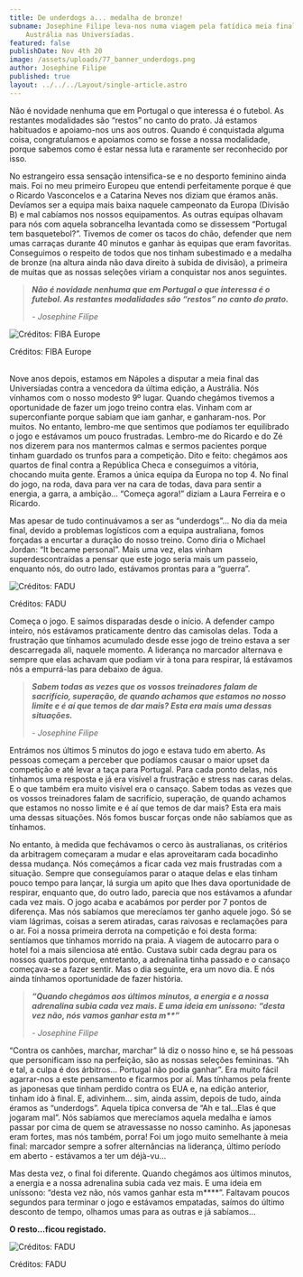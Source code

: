 ```yaml
---
title: De underdogs a... medalha de bronze!
subname: Josephine Filipe leva-nos numa viagem pela fatídica meia final contra a
    Austrália nas Universíadas.
featured: false
publishDate: Nov 4th 20
image: /assets/uploads/77_banner_underdogs.png
author: Josephine Filipe
published: true
layout: ../../../Layout/single-article.astro
---
```


Não é novidade nenhuma que em Portugal o que interessa é o futebol. As restantes modalidades são “restos” no canto do prato. Já estamos habituados e apoiamo-nos uns aos outros. Quando é conquistada alguma coisa, congratulamos e apoiamos como se fosse a nossa modalidade, porque sabemos como é estar nessa luta e raramente ser reconhecido por isso.

No estrangeiro essa sensação intensifica-se e no desporto feminino ainda mais. Foi no meu primeiro Europeu que entendi perfeitamente porque é que o Ricardo Vasconcelos e a Catarina Neves nos diziam que éramos anãs. Devíamos ser a equipa mais baixa naquele campeonato da Europa (Divisão B) e mal cabíamos nos nossos equipamentos. As outras equipas olhavam para nós com aquela sobrancelha levantada como se dissessem “Portugal tem basquetebol?”. Tivemos de comer os tacos do chão, defender que nem umas carraças durante 40 minutos e ganhar às equipas que eram favoritas. Conseguimos o respeito de todos que nos tinham subestimado e a medalha de bronze (na altura ainda não dava direito à subida de divisão), a primeira de muitas que as nossas seleções viriam a conquistar nos anos seguintes.

> **_Não é novidade nenhuma que em Portugal o que interessa é o futebol. As restantes modalidades são “restos” no canto do prato._**
>
> _\- Josephine Filipe_

![Créditos: FIBA Europe](/assets/uploads/underdogs_1.png "Créditos: FIBA Europe")

Créditos: FIBA Europe

\
Nove anos depois, estamos em Nápoles a disputar a meia final das Universíadas contra a vencedora da última edição, a Austrália. Nós vínhamos com o nosso modesto 9º lugar. Quando chegámos tivemos a oportunidade de fazer um jogo treino contra elas. Vinham com ar superconfiante porque sabiam que iam ganhar, e ganharam-nos. Por muitos. No entanto, lembro-me que sentimos que podíamos ter equilibrado o jogo e estávamos um pouco frustradas. Lembro-me do Ricardo e do Zé nos dizerem para nos mantermos calmas e sermos pacientes porque tinham guardado os trunfos para a competição. Dito e feito: chegámos aos quartos de final contra a República Checa e conseguimos a vitória, chocando muita gente. Éramos a única equipa da Europa no top 4. No final do jogo, na roda, dava para ver na cara de todas, dava para sentir a energia, a garra, a ambição… “Começa agora!” diziam a Laura Ferreira e o Ricardo.

Mas apesar de tudo continuávamos a ser as “underdogs”… No dia da meia final, devido a problemas logísticos com a equipa australiana, fomos forçadas a encurtar a duração do nosso treino. Como diria o Michael Jordan: “It became personal”. Mais uma vez, elas vinham superdescontraídas a pensar que este jogo seria mais um passeio, enquanto nós, do outro lado, estávamos prontas para a “guerra”.

![Créditos: FADU](/assets/uploads/underdogs_2.png "Créditos: FADU")

Créditos: FADU

Começa o jogo. E saímos disparadas desde o início. A defender campo inteiro, nós estávamos praticamente dentro das camisolas delas. Toda a frustração que tínhamos acumulado desde esse jogo de treino estava a ser descarregada ali, naquele momento. A liderança no marcador alternava e sempre que elas achavam que podiam vir à tona para respirar, lá estávamos nós a empurrá-las para debaixo de água.

> **_Sabem todas as vezes que os vossos treinadores falam de sacrifício, superação, de quando achamos que estamos no nosso limite e é aí que temos de dar mais? Esta era mais uma dessas situações._**
>
> _\- Josephine Filipe_

Entrámos nos últimos 5 minutos do jogo e estava tudo em aberto. As pessoas começam a perceber que podíamos causar o maior upset da competição e até levar a taça para Portugal. Para cada ponto delas, nós tínhamos uma resposta e já era visível a frustração e stress nas caras delas. E o que também era muito visível era o cansaço. Sabem todas as vezes que os vossos treinadores falam de sacrifício, superação, de quando achamos que estamos no nosso limite e é aí que temos de dar mais? Esta era mais uma dessas situações. Nós fomos buscar forças onde não sabíamos que as tínhamos.

No entanto, à medida que fechávamos o cerco às australianas, os critérios da arbitragem começaram a mudar e elas aproveitaram cada bocadinho dessa mudança. Nós começámos a ficar cada vez mais frustradas com a situação. Sempre que conseguíamos parar o ataque delas e elas tinham pouco tempo para lançar, lá surgia um apito que lhes dava oportunidade de respirar, enquanto que, do outro lado, parecia que nos estávamos a afundar cada vez mais. O jogo acaba e acabámos por perder por 7 pontos de diferença. Mas nós sabíamos que merecíamos ter ganho aquele jogo. Só se viam lágrimas, coisas a serem atiradas, caras raivosas e reclamações para o ar. Foi a nossa primeira derrota na competição e foi desta forma: sentíamos que tínhamos morrido na praia. A viagem de autocarro para o hotel foi a mais silenciosa até então. Custava subir cada degrau para os nossos quartos porque, entretanto, a adrenalina tinha passado e o cansaço começava-se a fazer sentir. Mas o dia seguinte, era um novo dia. E nós ainda tínhamos oportunidade de fazer história.

> **_“Quando chegámos aos últimos minutos, a energia e a nossa adrenalina subia cada vez mais. E uma ideia em uníssono: “desta vez não, nós vamos ganhar esta m\*\*”_**
>
> _\- Josephine Filipe_

“Contra os canhões, marchar, marchar” lá diz o nosso hino e, se há pessoas que personificam isso na perfeição, são as nossas seleções femininas. “Ah e tal, a culpa é dos árbitros… Portugal não podia ganhar”. Era muito fácil agarrar-nos a este pensamento e ficarmos por aí. Mas tínhamos pela frente as japonesas que tinham perdido contra os EUA e, na edição anterior, tinham ido à final. E, adivinhem… sim, ainda assim, depois de tudo, ainda éramos as “underdogs”. Aquela típica conversa de “Ah e tal…Elas é que jogaram mal”. Nós sabíamos que merecíamos aquela medalha e íamos passar por cima de quem se atravessasse no nosso caminho. As japonesas eram fortes, mas nós também, porra! Foi um jogo muito semelhante à meia final: marcador sempre a sofrer alternâncias na liderança, último período em aberto - estávamos a ter um déjà-vu...

Mas desta vez, o final foi diferente. Quando chegámos aos últimos minutos, a energia e a nossa adrenalina subia cada vez mais. E uma ideia em uníssono: “desta vez não, nós vamos ganhar esta m\*\*\*\*”. Faltavam poucos segundos para terminar o jogo e estávamos empatadas, saímos do último desconto de tempo, olhamos umas para as outras e já sabíamos…

**O resto…ficou registado.**

![Créditos: FADU](/assets/uploads/underdogs_3.png "Créditos: FADU")

Créditos: FADU
